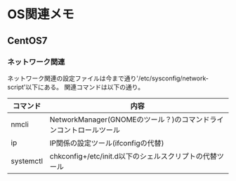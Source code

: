 # OS関連メモ

## CentOS7

### ネットワーク関連

ネットワーク関連の設定ファイルは今まで通り'/etc/sysconfig/network-script'以下にある。
関連コマンドは以下の通り。

|コマンド|内容|
|----|----|
|nmcli|NetworkManager(GNOMEのツール？)のコマンドラインコントロールツール|
|ip|IP関係の設定ツール(ifconfigの代替)|
|systemctl|chkconfig+/etc/init.d以下のシェルスクリプトの代替ツール|




